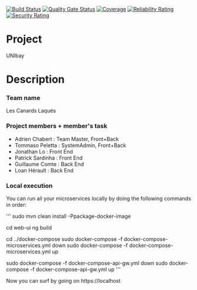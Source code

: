 [![Build Status](https://travis-ci.org/unige-pinfo-2019/PInfo1.svg?branch=master)](https://travis-ci.org/unige-pinfo-2019/PInfo1)
[![Quality Gate Status](https://sonarcloud.io/api/project_badges/measure?project=unige-pinfo-2019_PInfo1&metric=alert_status)](https://sonarcloud.io/dashboard?id=unige-pinfo-2019_PInfo1)
[![Coverage](https://sonarcloud.io/api/project_badges/measure?project=unige-pinfo-2019_PInfo1&metric=coverage)](https://sonarcloud.io/dashboard?id=unige-pinfo-2019_PInfo1)
[![Reliability Rating](https://sonarcloud.io/api/project_badges/measure?project=unige-pinfo-2019_PInfo1&metric=reliability_rating)](https://sonarcloud.io/dashboard?id=unige-pinfo-2019_PInfo1)
[![Security Rating](https://sonarcloud.io/api/project_badges/measure?project=unige-pinfo-2019_PInfo1&metric=security_rating)](https://sonarcloud.io/dashboard?id=unige-pinfo-2019_PInfo1)

# Project

UNIbay

# Description

### Team name

Les Canards Laqués

### Project members + member's task

* Adrien Chabert :    	Team Master, Front+Back
* Tommaso Peletta :	SystemAdmin, Front+Back
* Jonathan Lo :		Front End
* Patrick Sardinha :	Front End
* Guillaume Comte :	Back End
* Loan Hérault :	Back End



### Local execution

You can run all your microservices locally by doing the following commands in order:

'''
sudo mvn clean install -Ppackage-docker-image

cd web-ui
ng build

cd ../docker-compose
sudo docker-compose -f docker-compose-microservices.yml down
sudo docker-compose -f docker-compose-microservices.yml up

sudo docker-compose -f docker-compose-api-gw.yml down
sudo docker-compose -f docker-compose-api-gw.yml up
'''

Now you can surf by going on https://localhost






